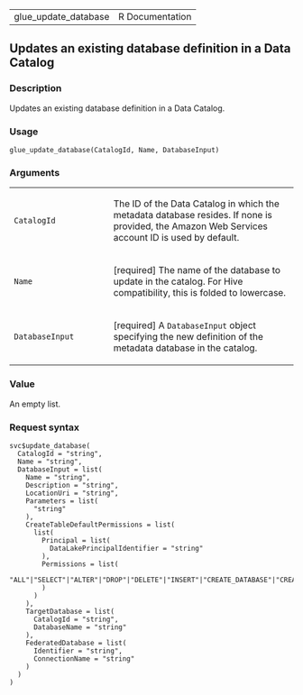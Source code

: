 <table style="width: 100%;">
<tbody>
<tr class="odd">
<td>glue_update_database</td>
<td style="text-align: right;">R Documentation</td>
</tr>
</tbody>
</table>

## Updates an existing database definition in a Data Catalog

### Description

Updates an existing database definition in a Data Catalog.

### Usage

    glue_update_database(CatalogId, Name, DatabaseInput)

### Arguments

<table>
<colgroup>
<col style="width: 35%" />
<col style="width: 65%" />
</colgroup>
<tbody>
<tr class="odd">
<td><code id="glue_update_database_:_CatalogId">CatalogId</code></td>
<td><p>The ID of the Data Catalog in which the metadata database
resides. If none is provided, the Amazon Web Services account ID is used
by default.</p></td>
</tr>
<tr class="even">
<td><code id="glue_update_database_:_Name">Name</code></td>
<td><p>[required] The name of the database to update in the catalog. For
Hive compatibility, this is folded to lowercase.</p></td>
</tr>
<tr class="odd">
<td><code
id="glue_update_database_:_DatabaseInput">DatabaseInput</code></td>
<td><p>[required] A <code>DatabaseInput</code> object specifying the new
definition of the metadata database in the catalog.</p></td>
</tr>
</tbody>
</table>

### Value

An empty list.

### Request syntax

    svc$update_database(
      CatalogId = "string",
      Name = "string",
      DatabaseInput = list(
        Name = "string",
        Description = "string",
        LocationUri = "string",
        Parameters = list(
          "string"
        ),
        CreateTableDefaultPermissions = list(
          list(
            Principal = list(
              DataLakePrincipalIdentifier = "string"
            ),
            Permissions = list(
              "ALL"|"SELECT"|"ALTER"|"DROP"|"DELETE"|"INSERT"|"CREATE_DATABASE"|"CREATE_TABLE"|"DATA_LOCATION_ACCESS"
            )
          )
        ),
        TargetDatabase = list(
          CatalogId = "string",
          DatabaseName = "string"
        ),
        FederatedDatabase = list(
          Identifier = "string",
          ConnectionName = "string"
        )
      )
    )
